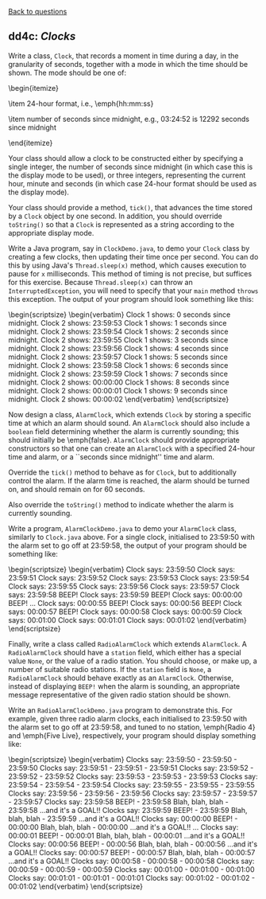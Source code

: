 [Back to questions](../README.md)

## dd4c: *Clocks*


Write a class, `Clock`, that records a moment in time during a day, in the granularity of seconds,
together with a mode in which the time should be shown.  The mode should be one of:

\begin{itemize}

\item 24-hour format, i.e., \emph{hh:mm:ss}

\item number of seconds since midnight, e.g., 03:24:52 is 12292 seconds since midnight

\end{itemize}

Your class should allow a clock to be constructed either by specifying a single integer, the number of seconds
since midnight (in which case this is the display mode to be used), or three integers, representing the current
hour, minute and seconds (in which case 24-hour format should be used as the display mode).

Your class should provide a method, `tick()`, that advances the time stored by a `Clock` object by one second.  In
addition, you should override `toString()` so that a `Clock` is represented as a string according
to the appropriate display mode.

Write a Java program, say in `ClockDemo.java`, to demo your `Clock` class
by creating a few clocks, then updating their time
once per second.  You can do this by using Java's `Thread.sleep(x)` method, which causes execution
to pause for `x` milliseconds.  This method of timing is not precise, but suffices for
this exercise.  Because `Thread.sleep(x)` can throw an `InterruptedException`, you will need
to specify that your `main` method `throws` this exception.  The output of your program should
look something like this:

\begin{scriptsize}
\begin{verbatim}
Clock 1 shows: 0 seconds since midnight.  Clock 2 shows: 23:59:53
Clock 1 shows: 1 seconds since midnight.  Clock 2 shows: 23:59:54
Clock 1 shows: 2 seconds since midnight.  Clock 2 shows: 23:59:55
Clock 1 shows: 3 seconds since midnight.  Clock 2 shows: 23:59:56
Clock 1 shows: 4 seconds since midnight.  Clock 2 shows: 23:59:57
Clock 1 shows: 5 seconds since midnight.  Clock 2 shows: 23:59:58
Clock 1 shows: 6 seconds since midnight.  Clock 2 shows: 23:59:59
Clock 1 shows: 7 seconds since midnight.  Clock 2 shows: 00:00:00
Clock 1 shows: 8 seconds since midnight.  Clock 2 shows: 00:00:01
Clock 1 shows: 9 seconds since midnight.  Clock 2 shows: 00:00:02
\end{verbatim}
\end{scriptsize}

Now design a class, `AlarmClock`, which extends `Clock` by storing a specific time
at which an alarm should sound.  An `AlarmClock` should also include a `boolean` field determining whether the alarm is
currently sounding; this should initially be \emph{false}.  `AlarmClock` should provide appropriate constructors so that
one can create an `AlarmClock` with a specified 24-hour time and alarm, or a ``seconds since
midnight'' time and alarm.

Override the `tick()` method to behave as for `Clock`, but to additionally control the alarm.
If the alarm time is reached, the alarm should be turned on, and should remain on for 60 seconds.

Also override the `toString()` method to indicate whether the alarm is currently sounding.

Write a program, `AlarmClockDemo.java` to demo your `AlarmClock` class, similarly
to `Clock.java` above.  For a single clock, initialised to 23:59:50 with the alarm set to
go off at 23:59:58, the output of your program should be something like:

\begin{scriptsize}
\begin{verbatim}
Clock says: 23:59:50
Clock says: 23:59:51
Clock says: 23:59:52
Clock says: 23:59:53
Clock says: 23:59:54
Clock says: 23:59:55
Clock says: 23:59:56
Clock says: 23:59:57
Clock says: 23:59:58 BEEP!
Clock says: 23:59:59 BEEP!
Clock says: 00:00:00 BEEP!
...
Clock says: 00:00:55 BEEP!
Clock says: 00:00:56 BEEP!
Clock says: 00:00:57 BEEP!
Clock says: 00:00:58
Clock says: 00:00:59
Clock says: 00:01:00
Clock says: 00:01:01
Clock says: 00:01:02
\end{verbatim}
\end{scriptsize}

Finally, write a class called `RadioAlarmClock` which extends `AlarmClock`.
A `RadioAlarmClock` should have a `station` field, which either has a special
value `None`, or the value of a radio station.  You should choose, or make up, a number
of suitable radio stations.  If the `station` field is `None`, a `RadioAlarmClock`
should behave exactly as an `AlarmClock`.  Otherwise, instead of displaying `BEEP!` when the
alarm is sounding, an appropriate message representative of the given radio station should be shown.

Write an `RadioAlarmClockDemo.java` program to demonstrate this.  For example, given three radio
alarm clocks, each initialised to 23:59:50 with the alarm set to go off at 23:59:58, and tuned to no station,
\emph{Radio 4} and \emph{Five Live}, respectively, your program should display something like:

\begin{scriptsize}
\begin{verbatim}
Clocks say: 23:59:50 - 23:59:50 - 23:59:50
Clocks say: 23:59:51 - 23:59:51 - 23:59:51
Clocks say: 23:59:52 - 23:59:52 - 23:59:52
Clocks say: 23:59:53 - 23:59:53 - 23:59:53
Clocks say: 23:59:54 - 23:59:54 - 23:59:54
Clocks say: 23:59:55 - 23:59:55 - 23:59:55
Clocks say: 23:59:56 - 23:59:56 - 23:59:56
Clocks say: 23:59:57 - 23:59:57 - 23:59:57
Clocks say: 23:59:58 BEEP! - 23:59:58 Blah, blah, blah - 23:59:58 ...and it's a GOAL!!
Clocks say: 23:59:59 BEEP! - 23:59:59 Blah, blah, blah - 23:59:59 ...and it's a GOAL!!
Clocks say: 00:00:00 BEEP! - 00:00:00 Blah, blah, blah - 00:00:00 ...and it's a GOAL!!
...
Clocks say: 00:00:01 BEEP! - 00:00:01 Blah, blah, blah - 00:00:01 ...and it's a GOAL!!
Clocks say: 00:00:56 BEEP! - 00:00:56 Blah, blah, blah - 00:00:56 ...and it's a GOAL!!
Clocks say: 00:00:57 BEEP! - 00:00:57 Blah, blah, blah - 00:00:57 ...and it's a GOAL!!
Clocks say: 00:00:58 - 00:00:58 - 00:00:58
Clocks say: 00:00:59 - 00:00:59 - 00:00:59
Clocks say: 00:01:00 - 00:01:00 - 00:01:00
Clocks say: 00:01:01 - 00:01:01 - 00:01:01
Clocks say: 00:01:02 - 00:01:02 - 00:01:02
\end{verbatim}
\end{scriptsize}
